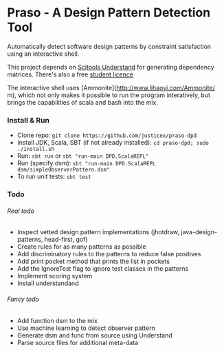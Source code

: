 # Praso - A Design Pattern Detection Tool

Automatically detect software design patterns by constraint satisfaction using an interactive shell.

This project depends on [Scitools Understand](https://scitools.com/features) for generating dependency matrices.
There's also a free [student licence](https://scitools.com/student/)

The interactive shell uses [Ammonite](http://www.lihaoyi.com/Ammonite/ m), which not only makes it possible to run the program interatively, but brings the capabilities of scala and bash into the mix.

### Install & Run
- Clone repo: `git clone https://github.com/justiceo/praso-dpd`
- Install JDK, Scala, SBT (if not already installed): `cd praso-dpd; sudo ./install.sh`
- Run: `sbt run` or `sbt "run-main DPD.ScalaREPL"`
- Run (specify dsm): `sbt "run-main DPD.ScalaREPL dsm/simpleObserverPattern.dsm"`
- To run unit tests: `sbt test`

### Todo
###### Real todo
- Inspect vetted design pattern implementations (jhotdraw, java-design-patterns, head-first, gof)
- Create rules for as many patterns as possible
- Add discriminatory rules to the patterns to reduce false positives
- Add print pocket method that prints the list in pockets
- Add the IgnoreTest flag to ignore test classes in the patterns
- Implement scoring system
- Install understandand

###### Fancy todo
- Add function dsm to the mix
- Use machine learning to detect observer pattern
- Generate dsm and func from source using Understand
- Parse source files for additional meta-data
